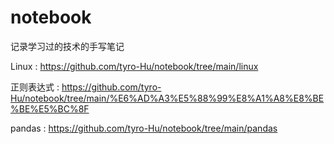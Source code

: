 # notebook
记录学习过的技术的手写笔记

Linux : https://github.com/tyro-Hu/notebook/tree/main/linux

正则表达式 : https://github.com/tyro-Hu/notebook/tree/main/%E6%AD%A3%E5%88%99%E8%A1%A8%E8%BE%BE%E5%BC%8F

pandas : https://github.com/tyro-Hu/notebook/tree/main/pandas
